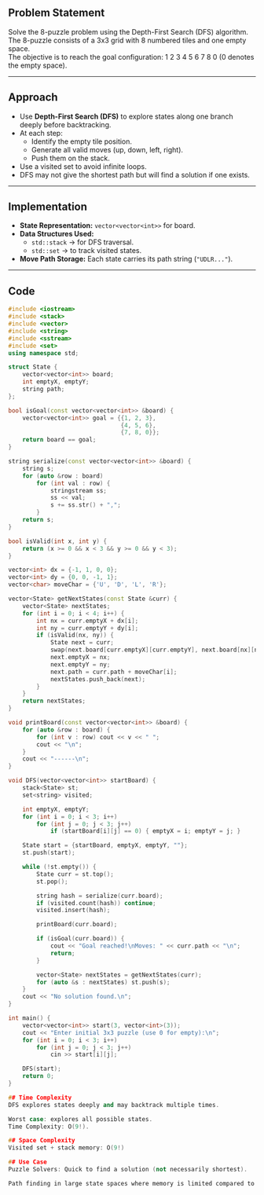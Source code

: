 ## Problem Statement
Solve the 8-puzzle problem using the Depth-First Search (DFS) algorithm.  
The 8-puzzle consists of a 3x3 grid with 8 numbered tiles and one empty space.  
The objective is to reach the goal configuration:
1 2 3
4 5 6
7 8 0
(0 denotes the empty space).

---

## Approach
- Use **Depth-First Search (DFS)** to explore states along one branch deeply before backtracking.
- At each step:
  - Identify the empty tile position.
  - Generate all valid moves (up, down, left, right).
  - Push them on the stack.
- Use a visited set to avoid infinite loops.
- DFS may not give the shortest path but will find a solution if one exists.

---

## Implementation
- **State Representation:** `vector<vector<int>>` for board.
- **Data Structures Used:**
  - `std::stack` → for DFS traversal.
  - `std::set` → to track visited states.
- **Move Path Storage:** Each state carries its path string (`"UDLR..."`).

---

## Code
```cpp
#include <iostream>
#include <stack>
#include <vector>
#include <string>
#include <sstream>
#include <set>
using namespace std;

struct State {
    vector<vector<int>> board;
    int emptyX, emptyY;
    string path;
};

bool isGoal(const vector<vector<int>> &board) {
    vector<vector<int>> goal = {{1, 2, 3},
                                {4, 5, 6},
                                {7, 8, 0}};
    return board == goal;
}

string serialize(const vector<vector<int>> &board) {
    string s;
    for (auto &row : board)
        for (int val : row) {
            stringstream ss;
            ss << val;
            s += ss.str() + ",";
        }
    return s;
}

bool isValid(int x, int y) {
    return (x >= 0 && x < 3 && y >= 0 && y < 3);
}

vector<int> dx = {-1, 1, 0, 0};
vector<int> dy = {0, 0, -1, 1};
vector<char> moveChar = {'U', 'D', 'L', 'R'};

vector<State> getNextStates(const State &curr) {
    vector<State> nextStates;
    for (int i = 0; i < 4; i++) {
        int nx = curr.emptyX + dx[i];
        int ny = curr.emptyY + dy[i];
        if (isValid(nx, ny)) {
            State next = curr;
            swap(next.board[curr.emptyX][curr.emptyY], next.board[nx][ny]);
            next.emptyX = nx;
            next.emptyY = ny;
            next.path = curr.path + moveChar[i];
            nextStates.push_back(next);
        }
    }
    return nextStates;
}

void printBoard(const vector<vector<int>> &board) {
    for (auto &row : board) {
        for (int v : row) cout << v << " ";
        cout << "\n";
    }
    cout << "------\n";
}

void DFS(vector<vector<int>> startBoard) {
    stack<State> st;
    set<string> visited;

    int emptyX, emptyY;
    for (int i = 0; i < 3; i++)
        for (int j = 0; j < 3; j++)
            if (startBoard[i][j] == 0) { emptyX = i; emptyY = j; }

    State start = {startBoard, emptyX, emptyY, ""};
    st.push(start);

    while (!st.empty()) {
        State curr = st.top();
        st.pop();

        string hash = serialize(curr.board);
        if (visited.count(hash)) continue;
        visited.insert(hash);

        printBoard(curr.board);

        if (isGoal(curr.board)) {
            cout << "Goal reached!\nMoves: " << curr.path << "\n";
            return;
        }

        vector<State> nextStates = getNextStates(curr);
        for (auto &s : nextStates) st.push(s);
    }
    cout << "No solution found.\n";
}

int main() {
    vector<vector<int>> start(3, vector<int>(3));
    cout << "Enter initial 3x3 puzzle (use 0 for empty):\n";
    for (int i = 0; i < 3; i++)
        for (int j = 0; j < 3; j++)
            cin >> start[i][j];

    DFS(start);
    return 0;
}

## Time Complexity
DFS explores states deeply and may backtrack multiple times.

Worst case: explores all possible states.
Time Complexity: O(9!).

## Space Complexity
Visited set + stack memory: O(9!)

## Use Case
Puzzle Solvers: Quick to find a solution (not necessarily shortest).

Path finding in large state spaces where memory is limited compared to BFS.